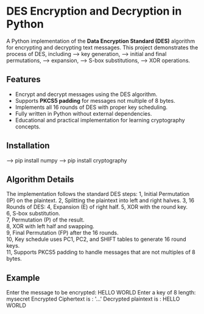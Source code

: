 # DES Encryption and Decryption in Python

A Python implementation of the **Data Encryption Standard (DES)** algorithm for encrypting and decrypting text messages.
This project demonstrates the process of DES, including 
--> key generation, 
--> initial and final permutations, 
--> expansion, 
--> S-box substitutions, 
--> XOR operations.

## Features

- Encrypt and decrypt messages using the DES algorithm.
- Supports **PKCS5 padding** for messages not multiple of 8 bytes.
- Implements all 16 rounds of DES with proper key scheduling.
- Fully written in Python without external dependencies.
- Educational and practical implementation for learning cryptography concepts.


## Installation
--> pip install numpy
--> pip install cryptography

  ## Algorithm Details
The implementation follows the standard DES steps:
  1, Initial Permutation (IP) on the plaintext.
  2, Splitting the plaintext into left and right halves.
  3, 16 Rounds of DES:
  4, Expansion (E) of right half.
  5, XOR with the round key.  
  6, S-box substitution.  
  7, Permutation (P) of the result.  
  8, XOR with left half and swapping.  
  9, Final Permutation (FP) after the 16 rounds.  
  10, Key schedule uses PC1, PC2, and SHIFT tables to generate 16 round keys.  
  11, Supports PKCS5 padding to handle messages that are not multiples of 8 bytes.
    
 ## Example 
  Enter the message to be encrypted:
  HELLO WORLD
  Enter a key of 8 length:
  mysecret
  Encrypted Ciphertext is : '...'
  Decrypted plaintext is  : HELLO WORLD
 

